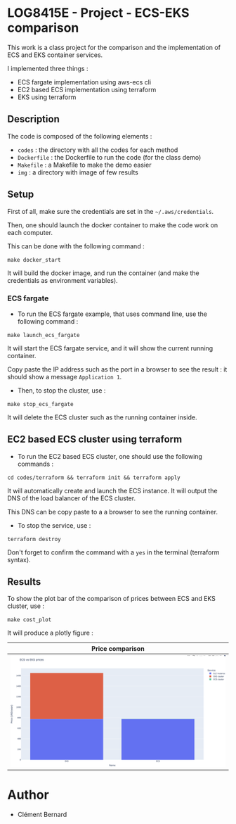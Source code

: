# LOG8415E - Project - ECS-EKS comparison

This work is a class project for the comparison and the implementation of ECS and EKS container services. 

I implemented three things : 

- ECS fargate implementation using aws-ecs cli
- EC2 based ECS implementation using terraform 
- EKS using terraform



## Description 

The code is composed of the following elements : 

- `codes` : the directory with all the codes for each method
- `Dockerfile` : the Dockerfile to run the code (for the class demo)
- `Makefile` : a Makefile to make the demo easier 
- `img` : a directory with image of few results 


## Setup 

First of all, make sure the credentials are set in the `~/.aws/credentials`. 

Then, one should launch the docker container to make the code work on each computer. 

This can be done with the following command : 

```shell
make docker_start
```
It will build the docker image, and run the container (and make the credentials as environment variables). 

### ECS fargate 

- To run the ECS fargate example, that uses command line, use the following command : 

```shell
make launch_ecs_fargate
```

It will start the ECS fargate service, and it will show the current running container. 

Copy paste the IP address such as the port in a browser to see the result : it should show a message `Application 1`. 

- Then, to stop the cluster, use : 

```shell
make stop_ecs_fargate
```

It will delete the ECS cluster such as the running container inside.


## EC2 based ECS cluster using terraform

- To run the EC2 based ECS cluster, one should use the following commands : 

```shell
cd codes/terraform && terraform init && terraform apply
```

It will automatically create and launch the ECS instance. It will output the DNS of the load balancer of the ECS cluster. 

This DNS can be copy paste to a a browser to see the running container. 

- To stop the service, use : 

```shell
terraform destroy
```
Don't forget to confirm the command with a `yes` in the terminal (terraform syntax). 


## Results 

To show the plot bar of the comparison of prices between ECS and EKS cluster, use : 

```shell
make cost_plot
```

It will produce a plotly figure : 


| Price comparison |  
|---|  
| ![](./img/prices.png) | 






# Author 

- Clément Bernard 

